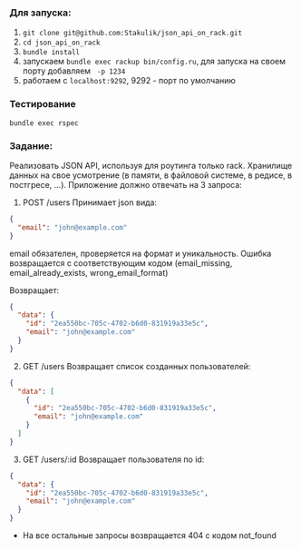 ### Для запуска:

1. `git clone git@github.com:Stakulik/json_api_on_rack.git`
2. `cd json_api_on_rack`
3. `bundle install`
4. запускаем `bundle exec rackup bin/config.ru`, для запуска на своем порту добавляем ` -p 1234`
5. работаем с `localhost:9292`, 9292 - порт по умолчанию

### Тестирование

`bundle exec rspec`

### Задание:

Реализовать JSON API, используя для роутинга только rack.
Хранилище данных на свое усмотрение (в памяти, в файловой системе, в редисе, в постгресе, ...).
Приложение должно отвечать на 3 запроса:

1) POST /users
Принимает json вида:
```json
{
  "email": "john@example.com"
}
```
email обязателен, проверяется на формат и уникальность. Ошибка возвращается с соответствующим кодом (email_missing, email_already_exists, wrong_email_format)

Возвращает:
```json
{
  "data": {
    "id": "2ea550bc-705c-4702-b6d0-831919a33e5c",
    "email": "john@example.com"
  }
}
```

2) GET /users
Возвращает список созданных пользователей:
```json
{
  "data": [
    {
      "id": "2ea550bc-705c-4702-b6d0-831919a33e5c",
      "email": "john@example.com"
    }
  ]
}
```

3) GET /users/:id
Возвращает пользователя по id:
```json
{
  "data": {
    "id": "2ea550bc-705c-4702-b6d0-831919a33e5c",
    "email": "john@example.com"
  }
}
```

* На все остальные запросы возвращается 404 с кодом not_found
